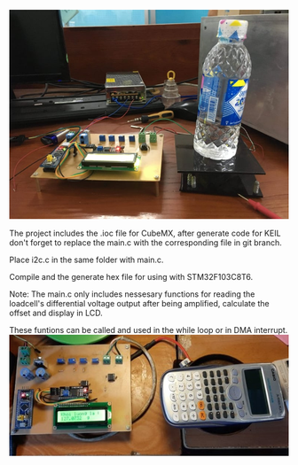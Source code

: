![alt text](https://github.com/thotranhuu99/Loadcell/blob/master/Loadcell.jpg?raw=true)

The project includes the .ioc file for CubeMX, after generate code for KEIL don't forget to replace the main.c with the corresponding file in git branch.

Place i2c.c in the same folder with main.c.

Compile and the generate hex file for using with STM32F103C8T6.

Note: The main.c only includes nessesary functions for reading the loadcell's differential voltage output after being amplified, calculate the offset and display in LCD.

These funtions can be called and used in the while loop or in DMA interrupt.
![alt text](https://github.com/thotranhuu99/Loadcell/blob/master/Loadcell_img_1.jpg?raw=true) 
